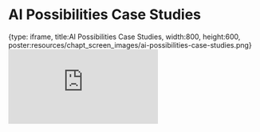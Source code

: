 # AI Possibilities Case Studies
 
{type: iframe, title:AI Possibilities Case Studies, width:800, height:600, poster:resources/chapt_screen_images/ai-possibilities-case-studies.png}
![](https://hutchdatascience.org/AI_for_Decision_Makers/no_toc/ai-possibilities-case-studies.html)
 

 
